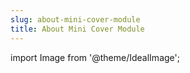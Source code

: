 ```yaml
---
slug: about-mini-cover-module
title: About Mini Cover Module
---
```

import Image from '@theme/IdealImage';
